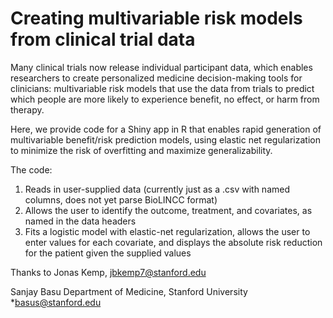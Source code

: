 # Creating multivariable risk models from clinical trial data

Many clinical trials now release individual participant data, which enables researchers to create personalized medicine decision-making tools for clinicians: multivariable risk models that use the data from trials to predict which people are more likely to experience benefit, no effect, or harm from therapy.

Here, we provide code for a Shiny app in R that enables rapid generation of multivariable benefit/risk prediction models, using elastic net regularization to minimize the risk of overfitting and maximize generalizability.

The code:
1. Reads in user-supplied data (currently just as a .csv with named columns, does not yet parse BioLINCC format)
2. Allows the user to identify the outcome, treatment, and covariates, as named in the data headers
3. Fits a logistic model with elastic-net regularization, allows the user to enter values for each covariate, and displays the absolute risk reduction for the patient given the supplied values

Thanks to Jonas Kemp, jbkemp7@stanford.edu

Sanjay Basu
Department of Medicine, Stanford University
*basus@stanford.edu
